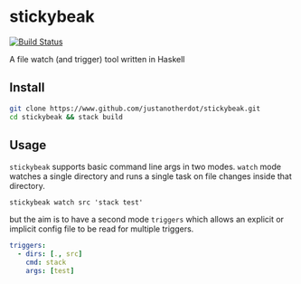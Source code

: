 # stickybeak

[![Build Status](https://travis-ci.org/justanotherdot/stickybeak.svg?branch=master)](https://travis-ci.org/justanotherdot/stickybeak)

A file watch (and trigger) tool written in Haskell

## Install

```bash
git clone https://www.github.com/justanotherdot/stickybeak.git
cd stickybeak && stack build
```

## Usage

`stickybeak` supports basic command line args in two modes. `watch` mode
watches a single directory and runs a single task on file changes inside that
directory.

```
stickybeak watch src 'stack test'
```


but the aim is to have a second mode `triggers` which allows an explicit or
implicit config file to be read for multiple triggers.

```yaml
triggers:
  - dirs: [., src]
    cmd: stack
    args: [test]
```
